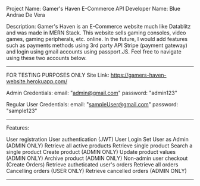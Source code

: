 
Project Name: Gamer's Haven E-Commerce API
Developer Name: Blue Andrae De Vera

Description: Gamer's Haven is an E-Commerce website much like Datablitz and was made in MERN Stack. This website sells gaming consoles, video games, gaming peripherals, etc. online. In the future, I would add features such as payments methods using 3rd party API Stripe (payment gateway)  and login using gmail accounts using passport.JS.
Feel free to navigate using these two accounts below.

------------------------------------------------------------------------------------
FOR TESTING PURPOSES ONLY 
Site Link: https://gamers-haven-website.herokuapp.com/

Admin Credentials: 
email: "admin@gmail.com"
password: "admin123"

Regular User Credentials: 
email: "sampleUser@gmail.com"
password: "sample123"

--------------------------------------------------------------------------------------

Features: 

User registration
User authentication (JWT)
User Login
Set User as Admin (ADMIN ONLY)
Retrieve all active products
Retrieve single product
Search a single product
Create product (ADMIN ONLY)
Update product values (ADMIN ONLY)
Archive product (ADMIN ONLY)
Non-admin user checkout (Create Orders)
Retrieve autheticated user's orders
Retrieve all orders
Cancelling orders (USER ONLY)
Retrieve cancelled orders (ADMIN ONLY)


--------------------------------------------------------------------------------------
